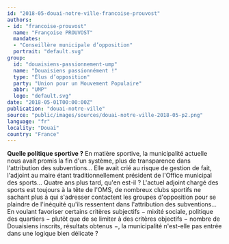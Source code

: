 ```yaml
---
id: "2018-05-douai-notre-ville-francoise-prouvost"
authors:
- id: "francoise-prouvost"
  name: "Françoise PROUVOST"
  mandates: 
  - "Conseillère municipale d’opposition"
  portrait: "default.svg"
group:
  id: "douaisiens-passionnement-ump"
  name: "Douaisiens passionnément !"
  type: "Élus d’opposition"
  party: "Union pour un Mouvement Populaire"
  abbr: "UMP"
  logo: "default.svg"
date: "2018-05-01T00:00:00Z"
publication: "douai-notre-ville"
source: "public/images/sources/douai-notre-ville-2018-05-p2.png"
language: "fr"
locality: "Douai"
country: "France"
---
```


**Quelle politique sportive ?**
En matière sportive, la municipalité actuelle nous avait promis la fin d'un système, plus de transparence dans l'attribution des subventions... Elle avait crié au risque de gestion de fait, l'adjoint au maire étant  traditionnellement président de l'Office municipal des sports... Quatre ans plus tard, qu'en est-il ? L'actuel adjoint chargé des sports est toujours à la tête de l'OMS, de nombreux clubs sportifs ne sachant plus à qui s'adresser contactent les groupes d'opposition pour se plaindre de l'inéquité qu'ils ressentent dans l'attribution des subventions... En voulant favoriser certains critères subjectifs − mixité sociale, politique des quartiers − plutôt que de se limiter à des critères objectifs − nombre de Douaisiens inscrits, résultats obtenus −, la municipalité n'est-elle pas entrée dans une logique bien délicate ?
